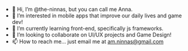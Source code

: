 - 👋 Hi, I’m @the-ninnas, but you can call me Anna.
- 👀 I’m interested in mobile apps that improve our daily lives and game dev!
- 🌱 I’m currently learning front-end, specifically js frameworks.
- 💞️ I’m looking to collaborate on UI/UX projects and Game Design!
- 📫 How to reach me... just email me at am.ninnas@gmail.com

<!---
the-ninnas/the-ninnas is a ✨ special ✨ repository because its `README.md` (this file) appears on your GitHub profile.
You can click the Preview link to take a look at your changes.
--->

